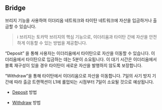 ## Bridge
브리지 기능을 사용하여 이더리움 네트워크와 타이탄 네트워크에 자산을 입금하거나 출금할 수 있습니다.

> ℹ️ 브리지는 토카막 브리지의 핵심 기능으로, 이더리움과 타이탄 간에 자산을 안전하게 이동할 수 있는 방법을 제공합니다.

“Deposit” 을 통해 사용자는 이더리움에서 타이탄으로 자산을 이동할 수 있습니다. 이더리움에서 타이탄으로 입금하는 데는 5분이 소요됩니다. 이 대기 시간은 이더리움에서 블록 재구성이 있을 경우 타이탄이 새로운 자산을 발행하지 않도록 보장합니다. 

“Withdraw”을 통해 타이탄에서 이더리움으로 자산을 이동합니다. 7일의 사기 방지 기간에 따라 출금 트랜잭션이 L1에 롤업되는 시점부터 7일이 소요될 것으로 예상됩니다.

* [Deposit](https://github.com/tokamak-network/tokamak-bridge-user-guide/blob/main/KR/Deposit.md)  방법

* [Withdraw](https://github.com/tokamak-network/tokamak-bridge-user-guide/blob/main/KR/Withdraw.md) 방법